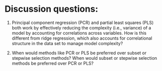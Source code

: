 # Discussion questions: 

1. Principal component regression (PCR) and partial least squares (PLS) both work by effectively reducing the complexity (i.e., variance) of a model by accounting for correlations across variables. How is this different from ridge regression, which also accounts for correlational structure in the data set to manage model complexity?

2. When would methods like PCR or PLS be preferred over subset or stepwise selection methods? When would subset or stepwise selection methods be preferred over PCR or PLS?